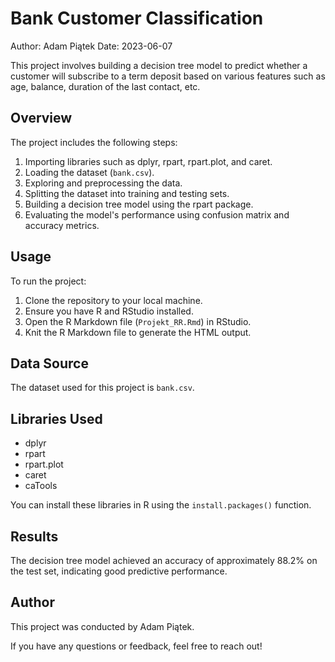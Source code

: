 # Bank Customer Classification

Author: Adam Piątek
Date: 2023-06-07

This project involves building a decision tree model to predict whether a customer will subscribe to a term deposit based on various features such as age, balance, duration of the last contact, etc.

## Overview

The project includes the following steps:

1. Importing libraries such as dplyr, rpart, rpart.plot, and caret.
2. Loading the dataset (`bank.csv`).
3. Exploring and preprocessing the data.
4. Splitting the dataset into training and testing sets.
5. Building a decision tree model using the rpart package.
6. Evaluating the model's performance using confusion matrix and accuracy metrics.

## Usage

To run the project:

1. Clone the repository to your local machine.
2. Ensure you have R and RStudio installed.
3. Open the R Markdown file (`Projekt_RR.Rmd`) in RStudio.
4. Knit the R Markdown file to generate the HTML output.

## Data Source

The dataset used for this project is `bank.csv`.

## Libraries Used

- dplyr
- rpart
- rpart.plot
- caret
- caTools

You can install these libraries in R using the `install.packages()` function.

## Results

The decision tree model achieved an accuracy of approximately 88.2% on the test set, indicating good predictive performance.

## Author

This project was conducted by Adam Piątek.

If you have any questions or feedback, feel free to reach out!
